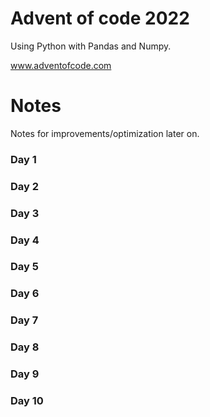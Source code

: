 # Advent of code 2022
Using Python with Pandas and Numpy.

www.adventofcode.com



# Notes 
Notes for improvements/optimization later on.

### Day 1

### Day 2

### Day 3

### Day 4

### Day 5

### Day 6

### Day 7

### Day 8

### Day 9

### Day 10
